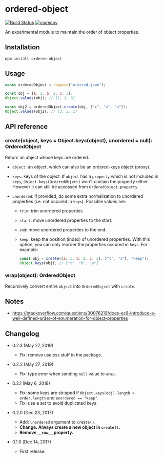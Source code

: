 ordered-object
==============

[![Build Status](https://travis-ci.com/eight04/ordered-object.svg?branch=master)](https://travis-ci.com/eight04/ordered-object)
[![codecov](https://codecov.io/gh/eight04/ordered-object/branch/master/graph/badge.svg)](https://codecov.io/gh/eight04/ordered-object)

An experimental module to maintain the order of object properties.

Installation
------------

```
npm install ordered-object
```

Usage
-----

```js
const orderedObject = require("ordered-json");

const obj = {a: 1, b: 2, c: 3};
Object.values(obj); // [1, 2, 3]

const obj2 = orderedObject.create(obj, ["c", "b", "a"]);
Object.values(obj2); // [3, 2, 1]
```

API reference
-------------

### create(object, keys = Object.keys(object), unordered = null): OrderedObject

Return an object whose keys are ordered.

* `object`: an object, which can also be an ordered-keys object (proxy).
* `keys`: keys of the object. If `object` has a `property` which is not included in `keys`, `Object.keys(OrderedObject)` won't contain the property either. However it can still be accessed from `OrderedObject.property`.

* `unordered`: if provided, do some extra normalization to unordered properties (i.e. not occured in `keys`). Possible values are:

  - `trim`: trim unordered properties.
  - `start`: move unordered properties to the start.
  - `end`: move unordered properties to the end.
  
  - `keep`: keep the position (index) of unordered properties. With this option, you can only reorder the properties occured in `keys`. For example:
    
    ```js
    const obj = create({a: 1, b: 2, c: 3}, ["c", "a"], "keep");
    Object.keys(obj); // ["c", "b", "a"]
    ```

### wrap(object): OrderedObject

Recursively convert entire `object` into `OrderedObject` with `create`.

Notes
-----

* https://stackoverflow.com/questions/30076219/does-es6-introduce-a-well-defined-order-of-enumeration-for-object-properties

Changelog
---------

* 0.2.3 (May 27, 2019)

  - Fix: remove useless stuff in the package.

* 0.2.2 (May 27, 2019)

  - Fix: type error when sending `null` value to `wrap`.

* 0.2.1 (May 6, 2018)

  - Fix: some keys are stripped if `Object.keys(obj).length > order.length` and `unordered == "keep"`.
  - Fix: use a set to avoid duplicated keys.

* 0.2.0 (Dec 23, 2017)

  - Add: `unordered` argument to `create()`.
  - **Change: Always create a new object in `create()`.**
  - **Remove `__raw__` property.**

* 0.1.0 (Dec 14, 2017)

  - First release.
